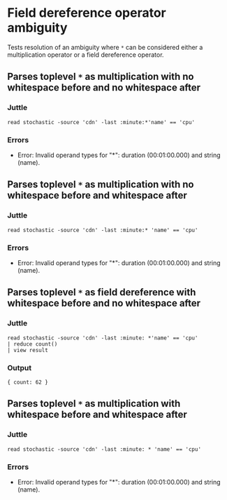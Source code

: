 # Field dereference operator ambiguity

Tests resolution of an ambiguity where `*` can be considered either a
multiplication operator or a field dereference operator.

## Parses toplevel `*` as multiplication with no whitespace before and no whitespace after

### Juttle

    read stochastic -source 'cdn' -last :minute:*'name' == 'cpu'

### Errors

  * Error: Invalid operand types for "*": duration (00:01:00.000) and string (name).

## Parses toplevel `*` as multiplication with no whitespace before and whitespace after

### Juttle

    read stochastic -source 'cdn' -last :minute:* 'name' == 'cpu'

### Errors

  * Error: Invalid operand types for "*": duration (00:01:00.000) and string (name).

## Parses toplevel `*` as field dereference with whitespace before and no whitespace after

### Juttle

    read stochastic -source 'cdn' -last :minute: *'name' == 'cpu'
    | reduce count()
    | view result

### Output

    { count: 62 }

## Parses toplevel `*` as multiplication with whitespace before and whitespace after

### Juttle

    read stochastic -source 'cdn' -last :minute: * 'name' == 'cpu'

### Errors

  * Error: Invalid operand types for "*": duration (00:01:00.000) and string (name).
